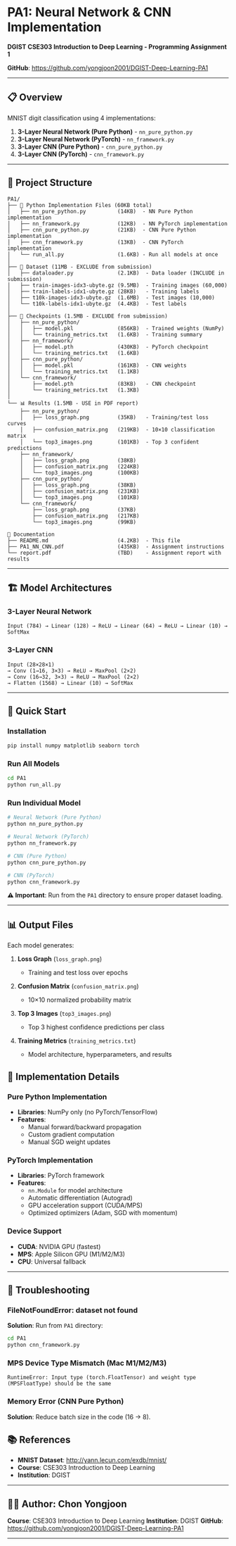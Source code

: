 # PA1: Neural Network & CNN Implementation

**DGIST CSE303 Introduction to Deep Learning - Programming Assignment 1**

**GitHub**: https://github.com/yongjoon2001/DGIST-Deep-Learning-PA1

---

## 📋 Overview

MNIST digit classification using 4 implementations:

1. **3-Layer Neural Network (Pure Python)** - `nn_pure_python.py`
2. **3-Layer Neural Network (PyTorch)** - `nn_framework.py`
3. **3-Layer CNN (Pure Python)** - `cnn_pure_python.py`
4. **3-Layer CNN (PyTorch)** - `cnn_framework.py`

---

## 📁 Project Structure

```
PA1/
├── 🐍 Python Implementation Files (60KB total)
│   ├── nn_pure_python.py          (14KB)  - NN Pure Python implementation
│   ├── nn_framework.py            (12KB)  - NN PyTorch implementation
│   ├── cnn_pure_python.py         (21KB)  - CNN Pure Python implementation
│   ├── cnn_framework.py           (13KB)  - CNN PyTorch implementation
│   └── run_all.py                 (1.6KB) - Run all models at once
│
├── 💾 Dataset (11MB - EXCLUDE from submission)
│   ├── dataloader.py              (2.1KB)  - Data loader (INCLUDE in submission)
│   ├── train-images-idx3-ubyte.gz (9.5MB)  - Training images (60,000)
│   ├── train-labels-idx1-ubyte.gz (28KB)   - Training labels
│   ├── t10k-images-idx3-ubyte.gz  (1.6MB)  - Test images (10,000)
│   └── t10k-labels-idx1-ubyte.gz  (4.4KB)  - Test labels
│
├── 💼 Checkpoints (1.5MB - EXCLUDE from submission)
│   ├── nn_pure_python/
│   │   ├── model.pkl              (856KB)  - Trained weights (NumPy)
│   │   └── training_metrics.txt   (1.6KB)  - Training summary
│   ├── nn_framework/
│   │   ├── model.pth              (430KB)  - PyTorch checkpoint
│   │   └── training_metrics.txt   (1.6KB)
│   ├── cnn_pure_python/
│   │   ├── model.pkl              (161KB)  - CNN weights
│   │   └── training_metrics.txt   (1.1KB)
│   └── cnn_framework/
│       ├── model.pth              (83KB)   - CNN checkpoint
│       └── training_metrics.txt   (1.3KB)
│
└── 📊 Results (1.5MB - USE in PDF report)
    ├── nn_pure_python/
    │   ├── loss_graph.png         (35KB)   - Training/test loss curves
    │   ├── confusion_matrix.png   (219KB)  - 10×10 classification matrix
    │   └── top3_images.png        (101KB)  - Top 3 confident predictions
    ├── nn_framework/
    │   ├── loss_graph.png         (38KB)
    │   ├── confusion_matrix.png   (224KB)
    │   └── top3_images.png        (100KB)
    ├── cnn_pure_python/
    │   ├── loss_graph.png         (38KB)
    │   ├── confusion_matrix.png   (231KB)
    │   └── top3_images.png        (101KB)
    └── cnn_framework/
        ├── loss_graph.png         (37KB)
        ├── confusion_matrix.png   (217KB)
        └── top3_images.png        (99KB)

📄 Documentation
├── README.md                      (4.2KB)  - This file
├── PA1_NN_CNN.pdf                 (435KB)  - Assignment instructions
└── report.pdf                     (TBD)    - Assignment report with results
```

---

## 🏗️ Model Architectures

### 3-Layer Neural Network
```
Input (784) → Linear (128) → ReLU → Linear (64) → ReLU → Linear (10) → SoftMax
```

### 3-Layer CNN
```
Input (28×28×1)
→ Conv (1→16, 3×3) → ReLU → MaxPool (2×2)
→ Conv (16→32, 3×3) → ReLU → MaxPool (2×2)
→ Flatten (1568) → Linear (10) → SoftMax
```

---

## 🚀 Quick Start

### Installation

```bash
pip install numpy matplotlib seaborn torch
```

### Run All Models

```bash
cd PA1
python run_all.py
```

### Run Individual Model

```bash
# Neural Network (Pure Python)
python nn_pure_python.py

# Neural Network (PyTorch)
python nn_framework.py

# CNN (Pure Python)
python cnn_pure_python.py

# CNN (PyTorch)
python cnn_framework.py
```

**⚠️ Important**: Run from the `PA1` directory to ensure proper dataset loading.

---

## 📊 Output Files

Each model generates:

1. **Loss Graph** (`loss_graph.png`)
   - Training and test loss over epochs

2. **Confusion Matrix** (`confusion_matrix.png`)
   - 10×10 normalized probability matrix

3. **Top 3 Images** (`top3_images.png`)
   - Top 3 highest confidence predictions per class

4. **Training Metrics** (`training_metrics.txt`)
   - Model architecture, hyperparameters, and results


## 🔧 Implementation Details

### Pure Python Implementation
- **Libraries**: NumPy only (no PyTorch/TensorFlow)
- **Features**:
  - Manual forward/backward propagation
  - Custom gradient computation
  - Manual SGD weight updates

### PyTorch Implementation
- **Libraries**: PyTorch framework
- **Features**:
  - `nn.Module` for model architecture
  - Automatic differentiation (Autograd)
  - GPU acceleration support (CUDA/MPS)
  - Optimized optimizers (Adam, SGD with momentum)

### Device Support
- **CUDA**: NVIDIA GPU (fastest)
- **MPS**: Apple Silicon GPU (M1/M2/M3)
- **CPU**: Universal fallback

---

## 🐛 Troubleshooting

### FileNotFoundError: dataset not found
**Solution**: Run from `PA1` directory:
```bash
cd PA1
python cnn_framework.py
```

### MPS Device Type Mismatch (Mac M1/M2/M3)
```
RuntimeError: Input type (torch.FloatTensor) and weight type (MPSFloatType) should be the same
```
### Memory Error (CNN Pure Python)
**Solution**: Reduce batch size in the code (16 → 8).


## 📚 References

- **MNIST Dataset**: http://yann.lecun.com/exdb/mnist/
- **Course**: CSE303 Introduction to Deep Learning
- **Institution**: DGIST

---

## 👨‍💻 Author: Chon Yongjoon

**Course**: CSE303 Introduction to Deep Learning
**Institution**: DGIST
**GitHub**: https://github.com/yongjoon2001/DGIST-Deep-Learning-PA1

---